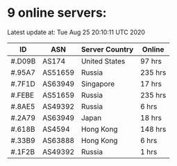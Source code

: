 # 9 online servers:

Latest update at: Tue Aug 25 20:10:11 UTC 2020

| ID | ASN | Server Country | Online |
| -- | --- | -------------- | ------ |
| #.D09B | AS174 | United States | 97 hrs |
| #.95A7 | AS51659 | Russia | 235 hrs |
| #.7F1D | AS63949 | Singapore | 17 hrs |
| #.FEBE | AS51659 | Russia | 235 hrs |
| #.8AE5 | AS49392 | Russia | 6 hrs |
| #.2A79 | AS63949 | Japan | 18 hrs |
| #.618B | AS4594 | Hong Kong | 148 hrs |
| #.33B9 | AS63888 | Hong Kong | 6 hrs |
| #.1F2B | AS49392 | Russia | 1 hrs |

